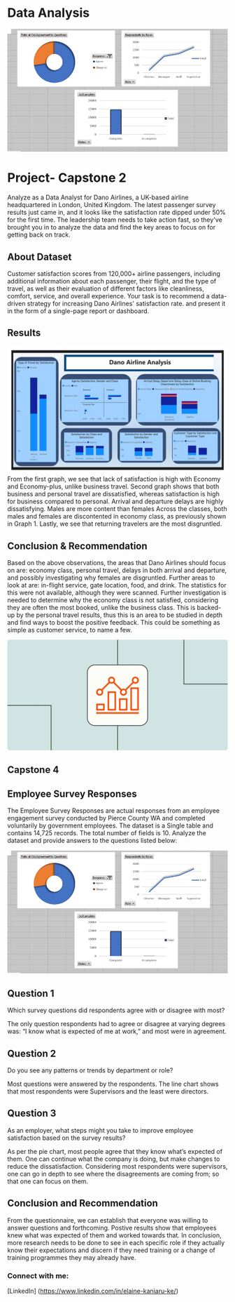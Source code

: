 # Data Analysis
![](https://github.com/WaiKani/DataAnalysis/blob/main/Capstone%204.jpg)

# Project- Capstone 2

Analyze as a Data Analyst for Dano Airlines, a UK-based airline headquartered in London, United Kingdom. The latest passenger survey results just came in, and it looks
like the satisfaction rate dipped under 50% for the first time. The leadership team needs to take action fast, so they've brought you in to analyze the data and find the key areas to focus on for getting back on track.

## About Dataset
Customer satisfaction scores from 120,000+ airline passengers, including additional information about
each passenger, their flight, and the type of travel, as well as their evaluation of different factors like
cleanliness, comfort, service, and overall experience.
Your task is to recommend a data-driven strategy for increasing Dano Airlines' satisfaction rate.
and present it in the form of a single-page report or dashboard.

## Results
![](https://github.com/WaiKani/DataAnalysis/blob/main/Capstone%2022.jpg)
From the first graph, we see that lack of satisfaction is high with Economy and Economy-plus, unlike business travel.
Second graph shows that both business and personal travel are dissatisfied, whereas satisfaction is high for business compared to personal.
Arrival and departure delays are highly dissatisfying.
Males are more content than females 
Across the classes, both males and females are discontented in economy class, as previously shown in Graph 1.
Lastly, we see that returning travelers are the most disgruntled.

## Conclusion & Recommendation
Based on the above observations, the areas that Dano Airlines should focus on are: economy class, personal travel, delays in both arrival and departure, and possibly investigating why females are disgruntled.
Further areas to look at are: in-flight service, gate location, food, and drink. The statistics for this were not available, although they were scanned.
Further investigation is needed to determine why the economy class is not satisfied, considering they are often the most booked, unlike the business class.
This is backed-up by the personal travel results, thus this is an area to be studied in depth and find ways to boost the positive feedback. 
This could be something as simple as customer service, to name a few.





![](https://github.com/WaiKani/DataAnalysis/blob/main/Data_analysis_hero.jpg)

## Capstone 4

## Employee Survey Responses 
The Employee Survey Responses are actual responses from an employee engagement survey conducted 
by Pierce County WA and completed voluntarily by government employees. The dataset is a Single table 
and contains 14,725 records. The total number of fields is 10. 
Analyze the dataset and provide answers to the questions listed below: 

![](https://github.com/WaiKani/DataAnalysis/blob/main/Capstone4.jpg)

## Question 1
Which survey questions did respondents agree with or disagree with most?

The only question respondents had to agree or disagree at varying degrees was: “I know what is expected of me at work,” and most were in agreement. 


## Question 2
Do you see any patterns or trends by department or role?

Most questions were answered by the respondents. The line chart shows that most respondents were Supervisors and the least were directors. 


## Question 3
As an employer, what steps might you take to improve employee satisfaction based on the survey results?

As per the pie chart, most people agree that they know what’s expected of them. One can continue what the company is doing, but make changes to reduce the dissatisfaction. Considering most respondents were supervisors, one can go in depth to see where the disagreements are coming from; so that one can focus on them.


## Conclusion and Recommendation
From the questionnaire, we can establish that everyone was willing to answer questions and forthcoming. Postive results show that employees knew what was expected of them and worked towards that. 
In conclusion, more research needs to be done to see in each specific role if they actually know their expectations and discern if they need training or a change of training programmes they may already have.



### Connect with me:
[LinkedIn] (https://www.linkedin.com/in/elaine-kaniaru-ke/)

